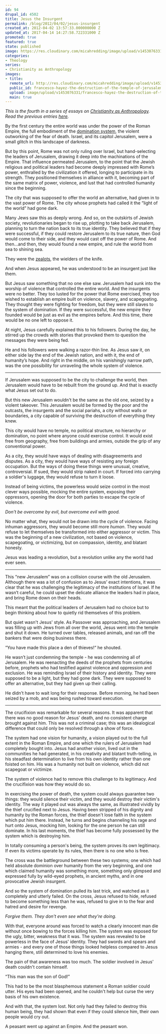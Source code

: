 ```yaml
---
id: 94
drupal_id: 4502
title: Jesus the Insurgent
permalink: /blog/2012/04/02/jesus-insurgent
created_at: 2012-04-02 13:57:33.000000000 Z
updated_at: 2017-04-14 14:27:58.722331000 Z
promoted: true
featured: true
state: published
image: https://res.cloudinary.com/micahredding/image/upload/v1453076331/francesco-hayez-the-destruction-of-the-temple-of-jerusalem-1867.jpg
categories:
- Theology
series:
- Christianity as Anthropology
images:
- title: 
  remote_url: http://res.cloudinary.com/micahredding/image/upload/v1453076331/francesco-hayez-the-destruction-of-the-temple-of-jerusalem-1867.jpg
  public_id: francesco-hayez-the-destruction-of-the-temple-of-jerusalem-1867
  upload: image/upload/v1453076331/francesco-hayez-the-destruction-of-the-temple-of-jerusalem-1867.jpg
  main: true
---
```

*This is the fourth in a series of essays on [Christianity as Anthropology](http://micahredding.com/blog/series/christianity-anthropology). Read the previous entries [here](http://micahredding.com/blog/series/christianity-anthropology).*

By the first century the entire world was under the power of the Roman Empire, the full embodiment of the [domination system](http://micahredding.com/blog/2012/03/19/works-devil), the violent outworking of the fear of death. Israel, and its capitol Jerusalem, were a small glitch in this landscape of darkness.

But by this point, Rome was not only ruling over Israel, but hand-selecting the leaders of Jerusalem, drawing it deep into the machinations of the Empire. That influence permeated Jerusalem, to the point that the Jewish religious and political leaders had become deeply impressed with Rome’s power, enthralled by the civilization it offered, longing to participate in its strength. They positioned themselves in alliance with it, becoming part of the same matrix of power, violence, and lust that had controlled humanity since the beginning.

The city that was supposed to offer the world an alternative, had given in to the vast power of Rome. The city whose prophets had called it the “light of the world” had gone dark.

Many Jews saw this as deeply wrong. And so, on the outskirts of Jewish society, revolutionaries began to rise up, plotting to take back Jerusalem, planning to turn the nation back to its true identity.  They believed that if they were successful, if they could restore Jerusalem to its true nature, then God would come to their side, and they would cast off the power of Rome. And then…and then, they would found a new empire, and rule the world from sea to shining sea.

They were the [zealots](http://en.wikipedia.org/wiki/Zealotry), the wielders of the knife.

And when Jesus appeared, he was understood to be an insurgent just like them.

But Jesus saw something that no one else saw. Jerusalem had sunk into the worship of violence that controlled the entire world. And the insurgents were no better. They too lusted for the power that Rome exercised, they too wished to establish an empire built on violence, slavery, and scapegoating. They thought they were fighting for freedom, but they were still slaves to the system of domination. If they were successful, the new empire they founded would be just as evil as the empires before. And this time, there would be no one left to oppose it.

At night, Jesus carefully explained this to his followers. During the day, he stirred up the crowds with stories that provoked them to question the messages they were being fed. 

He and his followers were walking a razor-thin line. As Jesus saw it, on either side lay the end of the Jewish nation, and with it, the end of humanity’s hope. And right in the middle, on his vanishingly narrow path, was the one possibility for unraveling the whole system of violence.

---

If Jerusalem was supposed to be the city to challenge the world, then Jerusalem would have to be rebuilt from the ground up. And that is exactly what Jesus set out to do. 

But this new Jerusalem wouldn't be the same as the old one, seized by a violent takeover. This Jerusalem would be formed by the poor and the outcasts, the insurgents and the social pariahs, a city without walls or boundaries, a city capable of surviving the destruction of everything they knew.

This city would have no temple, no political structure, no hierarchy or domination, no point where anyone could exercise control. It would exist free from geography, free from buildings and armies, outside the grip of any conventional power.

As a city, they would have ways of dealing with disagreements and disputes. As a city, they would have ways of resisting any foreign occupation. But the ways of doing these things were unusual, creative, controversial. If sued, they would strip naked in court. If forced into carrying a soldier's luggage, they would refuse to turn it loose. 

Instead of being victims, the powerless would seize control in the most clever ways possible, mocking the entire system, exposing their oppressors, opening the door for both parties to escape the cycle of violence.

*Don't be overcome by evil, but overcome evil with good.*

No matter what, they would not be drawn into the cycle of violence. Facing inhuman aggressors, they would become still more *human*. They would refuse to let themselves be transformed into either aggressor or victim. This was the beginning of a new civilization, not based on violence, scapegoating, or victimizing, but on compassion, identity, and blatant honesty. 

Jesus was leading a revolution, but a revolution unlike any the world had ever seen.

---

This “new Jerusalem” was on a collision course with the old Jerusalem. Although there was a lot of confusion as to Jesus’ exact intentions, it was clear that he was challenging the legitimacy of the institutions of Israel. If he wasn’t careful, he could upset the delicate alliance the leaders had in place, and bring Rome down on their heads.

This meant that the political leaders of Jerusalem had no choice but to begin thinking about how to quietly rid themselves of this problem.

But quiet wasn't Jesus' style. As Passover was approaching, and Jerusalem was filling up with Jews from all over the world, Jesus went into the temple and shut it down. He turned over tables, released animals, and ran off the bankers that were doing business there.

“You have made this place a den of thieves!“ he shouted.

He wasn’t just condemning the temple - he was condemning all of Jerusalem. He was reenacting the deeds of the prophets from centuries before, prophets who had testified against violence and oppression and exclusion. He was reminding Israel of their history and identity. They were supposed to be a light, but they had gone dark. They were supposed to offer an alternative, but they had given up their calling.

He didn’t have to wait long for their response. Before morning, he had been seized by a mob, and was being rushed toward execution.

---

The crucifixion was remarkable for several reasons. It was apparent that there was no good reason for Jesus' death, and no consistent charge brought against him. This was not a criminal case; this was an idealogical difference that could only be resolved through a show of force. 

The system had one vision for humanity, a vision played out to the full extent in the Roman Empire, and one which the rulers of Jerusalem had completely bought into. Jesus had another vision, lived out in the communities he had generated, in his creativity and blatant truth-telling, in his steadfast determination to live from his own identity rather than one foisted on him. His was a humanity not built on violence, which did not scapegoat or victimize. 

The system of violence had to remove this challenge to its legitimacy. And the crucifixion was how they would do so.

In exercising the power of death, the system could always guarantee two things: they would silence their victim, and they would destroy their victim's identity. The way it played out was always the same, as illustrated vividly by the thief crucified next to Jesus. Having been stripped of his dignity and humanity by the Roman forces, the thief doesn't lose faith in the system which put him there. Instead, he turns and begins channeling his rage and hurt onto Jesus, mocking him, looking for the one person he can still dominate.	 In his last moments, the thief has become fully possessed by the system which is destroying him.

In totally consuming a person's being, the system proves its own legitimacy. If even its victims operate by its rules, then there is no one who is free. 

The cross was the battleground between these two systems; one which had held absolute dominion over humanity from the very beginning, and one which claimed humanity was something more, something only glimpsed and expressed fully by wild-eyed prophets, in ancient myths, and in one provocative Jewish insurgent.

And so the system of domination pulled its last trick, and watched as it completely and utterly failed. On the cross, Jesus refused to hide, refused to become something less than he was, refused to give in to the fear and hatred and desire for revenge.

*Forgive them. They don't even see what they're doing.*

With that, everyone around was forced to watch a clearly innocent man die without once bowing to the forces killing him. The system was exposed for the ugly, bitter, weakness that it was. The system was revealed to be powerless in the face of Jesus' identity. They had swords and spears and armies - and every one of those things looked helpless compared to Jesus hanging there, still determined to love his enemies.

The pain of that awareness was too much. The soldier involved in Jesus' death couldn't contain himself. 

“This man was the son of God!”

This had to be the most blasphemous statement a Roman soldier could utter. His eyes had been opened, and he couldn't help but curse the very basis of his own existence.

And with that, the system lost. Not only had they failed to destroy this human being, they had shown that even if they could silence him, their own people would cry out. 

A peasant went up against an Empire. And the peasant won.
